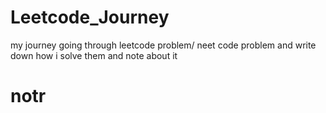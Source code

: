 # Leetcode_Journey
my journey going through leetcode problem/ neet code problem and write down how i solve them and note about it

# notr 